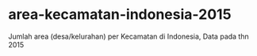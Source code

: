 # area-kecamatan-indonesia-2015
Jumlah area (desa/kelurahan) per Kecamatan di Indonesia, Data pada thn 2015
